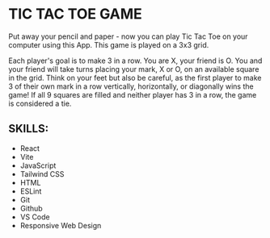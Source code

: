 # TIC TAC TOE GAME
Put away your pencil and paper - now you can play Tic Tac Toe on your computer using this App. This game is played on a 3x3 grid.

Each player's goal is to make 3 in a row. You are X, your friend is O. You and your friend will take turns placing your mark, X or O, on an available square in the grid. Think on your feet but also be careful, as the first player to make
3 of their own mark in a row vertically, horizontally, or diagonally wins the game! If all 9 squares are filled and neither player has 3 in a row, the game is considered a tie.

## SKILLS: 
- React
- Vite 
- JavaScript 
- Tailwind CSS
- HTML
- ESLint
- Git
- Github
- VS Code
- Responsive Web Design
